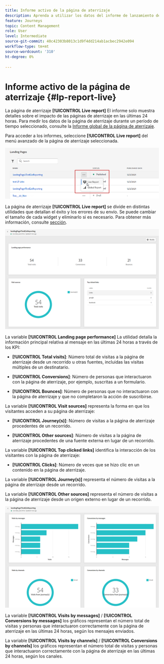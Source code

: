 ```yaml
---
title: Informe activo de la página de aterrizaje
description: Aprenda a utilizar los datos del informe de lanzamiento de páginas de aterrizaje
feature: Journeys
topic: Content Management
role: User
level: Intermediate
source-git-commit: 40c42303b8013c1d9f4dd214ab1acbec2942e094
workflow-type: tm+mt
source-wordcount: '310'
ht-degree: 0%

---
```


# Informe activo de la página de aterrizaje {#lp-report-live}

La página de aterrizaje **[!UICONTROL Live report]** El informe solo muestra detalles sobre el impacto de las páginas de aterrizaje en las últimas 24 horas. Para medir los datos de la página de aterrizaje durante un período de tiempo seleccionado, consulte la [Informe global de la página de aterrizaje](lp-report-global.md).

Para acceder a los informes, seleccione **[!UICONTROL Live report]** del menú avanzado de la página de aterrizaje seleccionada.

![](assets/landing_page_report_1.png)

La página de aterrizaje **[!UICONTROL Live report]** se divide en distintas utilidades que detallan el éxito y los errores de su envío. Se puede cambiar el tamaño de cada widget y eliminarlo si es necesario. Para obtener más información, consulte [sección](live-report.md).

![](assets/landing_page_report_2.png)

La variable **[!UICONTROL Landing page performance]** La utilidad detalla la información principal relativa al mensaje en las últimas 24 horas a través de los KPI:

* **[!UICONTROL Total visits]**: Número total de visitas a la página de aterrizaje desde un recorrido u otras fuentes, incluidas las visitas múltiples de un destinatario.

* **[!UICONTROL Conversions]**: Número de personas que interactuaron con la página de aterrizaje, por ejemplo, suscritas a un formulario.

* **[!UICONTROL Bounces]**: Número de personas que no interactuaron con la página de aterrizaje y que no completaron la acción de suscribirse.

La variable **[!UICONTROL Visit sources]** representa la forma en que los visitantes acceden a su página de aterrizaje:

* **[!UICONTROL Journey(s)]**: Número de visitas a la página de aterrizaje procedentes de un recorrido.

* **[!UICONTROL Other sources]**: Número de visitas a la página de aterrizaje procedentes de una fuente externa en lugar de un recorrido.

La variable **[!UICONTROL Top clicked links]** identifica la interacción de los visitantes con la página de aterrizaje:

* **[!UICONTROL Clicks]**: Número de veces que se hizo clic en un contenido en la página de aterrizaje.

La variable **[!UICONTROL Journey(s)]** representa el número de visitas a la página de aterrizaje desde un recorrido.

La variable **[!UICONTROL Other sources]** representa el número de visitas a la página de aterrizaje desde un origen externo en lugar de un recorrido.

![](assets/landing_page_report_3.png)

La variable **[!UICONTROL Visits by messages]** / **[!UICONTROL Conversions by messages]** los gráficos representan el número total de visitas y personas que interactuaron correctamente con la página de aterrizaje en las últimas 24 horas, según los mensajes enviados.

La variable **[!UICONTROL Visits by channels]** / **[!UICONTROL Conversions by channels]** los gráficos representan el número total de visitas y personas que interactuaron correctamente con la página de aterrizaje en las últimas 24 horas, según los canales.
